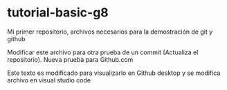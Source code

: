 # tutorial-basic-g8
Mi primer repositorio, archivos necesarios para la demostración de git y github

Modificar este archivo para otra prueba de un commit (Actualiza el repositorio).
Nueva prueba para Github.com

Este texto es modificado para visualizarlo en Github desktop y se modifica archivo en visual studio code

